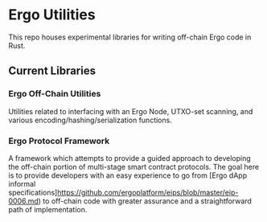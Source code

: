 # Ergo Utilities
This repo houses experimental libraries for writing off-chain Ergo code in Rust.


## Current Libraries

### Ergo Off-Chain Utilities
Utilities related to interfacing with an Ergo Node, UTXO-set scanning, and various encoding/hashing/serialization functions.

### Ergo Protocol Framework
A framework which attempts to provide a guided approach to developing the off-chain portion of multi-stage smart contract protocols. The goal here is to provide developers with an easy experience to go from [Ergo dApp informal specifications]https://github.com/ergoplatform/eips/blob/master/eip-0006.md) to off-chain code with greater assurance and a straightforward path of implementation.